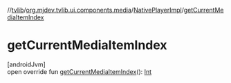 //[tvlib](../../../index.md)/[org.mjdev.tvlib.ui.components.media](../index.md)/[NativePlayerImpl](index.md)/[getCurrentMediaItemIndex](get-current-media-item-index.md)

# getCurrentMediaItemIndex

[androidJvm]\
open override fun [getCurrentMediaItemIndex](get-current-media-item-index.md)(): [Int](https://kotlinlang.org/api/latest/jvm/stdlib/kotlin/-int/index.html)
